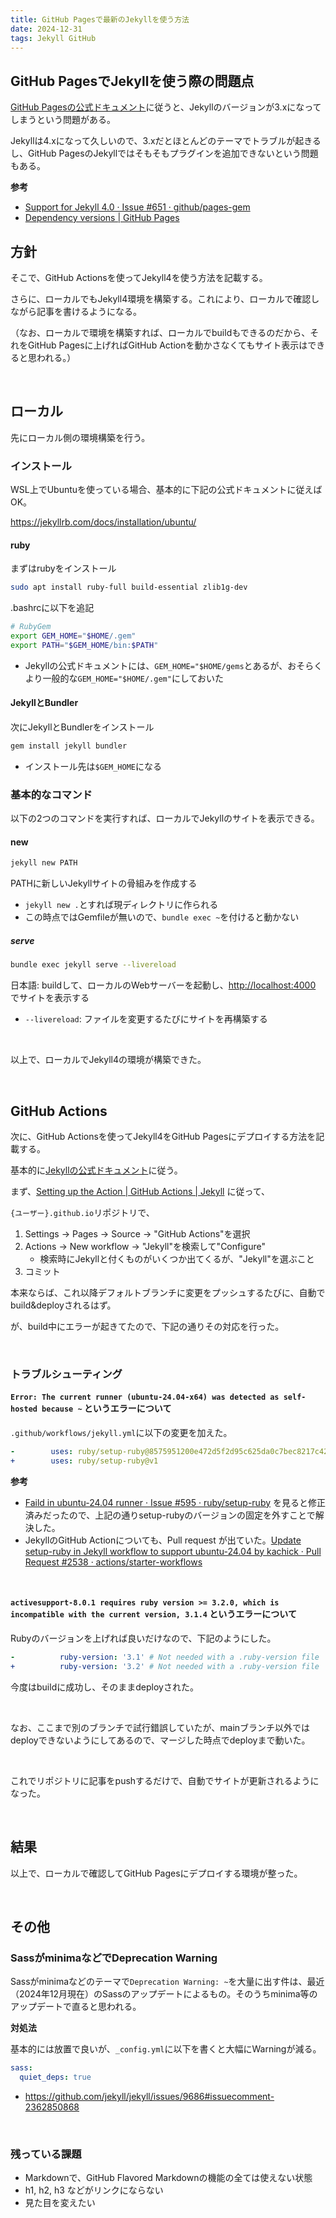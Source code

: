 ```yaml
---
title: GitHub Pagesで最新のJekyllを使う方法
date: 2024-12-31
tags: Jekyll GitHub
---
```


## GitHub PagesでJekyllを使う際の問題点

[GitHub Pagesの公式ドキュメント](https://docs.github.com/en/pages/setting-up-a-github-pages-site-with-jekyll/about-github-pages-and-jekyll)に従うと、Jekyllのバージョンが3.xになってしまうという問題がある。

Jekyllは4.xになって久しいので、3.xだとほとんどのテーマでトラブルが起きるし、GitHub PagesのJekyllではそもそもプラグインを追加できないという問題もある。

**参考**

* [Support for Jekyll 4.0 · Issue #651 · github/pages-gem](https://github.com/github/pages-gem/issues/651)
* [Dependency versions \| GitHub Pages](https://pages.github.com/versions/)


## 方針

そこで、GitHub Actionsを使ってJekyll4を使う方法を記載する。

さらに、ローカルでもJekyll4環境を構築する。これにより、ローカルで確認しながら記事を書けるようになる。

（なお、ローカルで環境を構築すれば、ローカルでbuildもできるのだから、それをGitHub Pagesに上げればGitHub Actionを動かさなくてもサイト表示はできると思われる。）

<br>

## ローカル

先にローカル側の環境構築を行う。


### インストール

WSL上でUbuntuを使っている場合、基本的に下記の公式ドキュメントに従えばOK。

<https://jekyllrb.com/docs/installation/ubuntu/>

#### ruby

まずはrubyをインストール

```sh
sudo apt install ruby-full build-essential zlib1g-dev
```

.bashrcに以下を追記

```sh
# RubyGem
export GEM_HOME="$HOME/.gem"
export PATH="$GEM_HOME/bin:$PATH"
```

* Jekyllの公式ドキュメントには、`GEM_HOME="$HOME/gems`とあるが、おそらくより一般的な`GEM_HOME="$HOME/.gem"`にしておいた


#### JekyllとBundler

次にJekyllとBundlerをインストール

```sh
gem install jekyll bundler
```

* インストール先は`$GEM_HOME`になる


### 基本的なコマンド

以下の2つのコマンドを実行すれば、ローカルでJekyllのサイトを表示できる。

#### new

```sh
jekyll new PATH
```

PATHに新しいJekyllサイトの骨組みを作成する

* `jekyll new .`とすれば現ディレクトリに作られる
* この時点ではGemfileが無いので、`bundle exec ~`を付けると動かない


##### serve

```sh
bundle exec jekyll serve --livereload
```

日本語: buildして、ローカルのWebサーバーを起動し、<http://localhost:4000> でサイトを表示する

* `--livereload`: ファイルを変更するたびにサイトを再構築する

<br>

以上で、ローカルでJekyll4の環境が構築できた。


<br>

## GitHub Actions

次に、GitHub Actionsを使ってJekyll4をGitHub Pagesにデプロイする方法を記載する。

基本的に[Jekyllの公式ドキュメント](https://jekyllrb.com/docs/continuous-integration/github-actions/)に従う。

まず、[Setting up the Action \| GitHub Actions \| Jekyll](https://jekyllrb.com/docs/continuous-integration/github-actions/#setting-up-the-action) に従って、

`{ユーザー}.github.io`リポジトリで、

1. Settings -> Pages -> Source -> "GitHub Actions"を選択
2. Actions -> New workflow -> "Jekyll"を検索して"Configure"
   * 検索時にJekyllと付くものがいくつか出てくるが、"Jekyll"を選ぶこと
3. コミット

本来ならば、これ以降デフォルトブランチに変更をプッシュするたびに、自動でbuild&deployされるはず。

が、build中にエラーが起きてたので、下記の通りその対応を行った。

<br>

### トラブルシューティング

#### `Error: The current runner (ubuntu-24.04-x64) was detected as self-hosted because ~` というエラーについて

`.github/workflows/jekyll.yml`に以下の変更を加えた。

```yaml
-        uses: ruby/setup-ruby@8575951200e472d5f2d95c625da0c7bec8217c42 # v1.161.0
+        uses: ruby/setup-ruby@v1
```

**参考**

* [Faild in ubuntu-24.04 runner · Issue #595 · ruby/setup-ruby](https://github.com/ruby/setup-ruby/issues/595) を見ると修正済みだったので、上記の通りsetup-rubyのバージョンの固定を外すことで解決した。
* JekyllのGitHub Actionについても、Pull request が出ていた。[Update setup-ruby in Jekyll workflow to support ubuntu-24.04 by kachick · Pull Request #2538 · actions/starter-workflows](https://github.com/actions/starter-workflows/pull/2538)

<br>

#### `activesupport-8.0.1 requires ruby version >= 3.2.0, which is incompatible with the current version, 3.1.4` というエラーについて

Rubyのバージョンを上げれば良いだけなので、下記のようにした。

```yaml
-          ruby-version: '3.1' # Not needed with a .ruby-version file
+          ruby-version: '3.2' # Not needed with a .ruby-version file
```

今度はbuildに成功し、そのままdeployされた。

<br>

なお、ここまで別のブランチで試行錯誤していたが、mainブランチ以外ではdeployできないようにしてあるので、マージした時点でdeployまで動いた。

<br>

これでリポジトリに記事をpushするだけで、自動でサイトが更新されるようになった。

<br>

## 結果

以上で、ローカルで確認してGitHub Pagesにデプロイする環境が整った。

<br>

## その他

### SassがminimaなどでDeprecation Warning

Sassがminimaなどのテーマで`Deprecation Warning: ~`を大量に出す件は、最近（2024年12月現在）のSassのアップデートによるもの。そのうちminima等のアップデートで直ると思われる。


**対処法**

基本的には放置で良いが、`_config.yml`に以下を書くと大幅にWarningが減る。

```yaml
sass:
  quiet_deps: true
```

* <https://github.com/jekyll/jekyll/issues/9686#issuecomment-2362850868>

<br>

### 残っている課題

* Markdownで、GitHub Flavored Markdownの機能の全ては使えない状態
* h1, h2, h3 などがリンクにならない
* 見た目を変えたい
